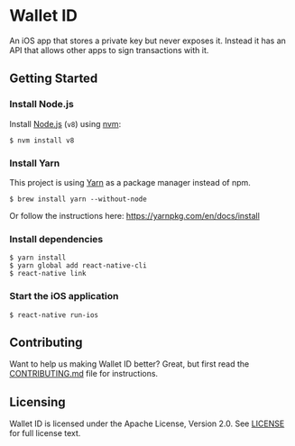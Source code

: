 Wallet ID
=========

An iOS app that stores a private key but never exposes it. Instead it has an API that allows other
apps to sign transactions with it.

## Getting Started

### Install Node.js

Install [Node.js](https://nodejs.org) (`v8`) using [nvm](https://github.com/creationix/nvm):

	$ nvm install v8

### Install Yarn

This project is using [Yarn](https://yarnpkg.com) as a package manager instead of npm.

	$ brew install yarn --without-node

Or follow the instructions here: <https://yarnpkg.com/en/docs/install>

### Install dependencies

	$ yarn install
	$ yarn global add react-native-cli
	$ react-native link

### Start the iOS application

	$ react-native run-ios

## Contributing

Want to help us making Wallet ID better? Great, but first read the
[CONTRIBUTING.md](CONTRIBUTING.md) file for instructions.

## Licensing

Wallet ID is licensed under the Apache License, Version 2.0.
See [LICENSE](LICENSE) for full license text.
